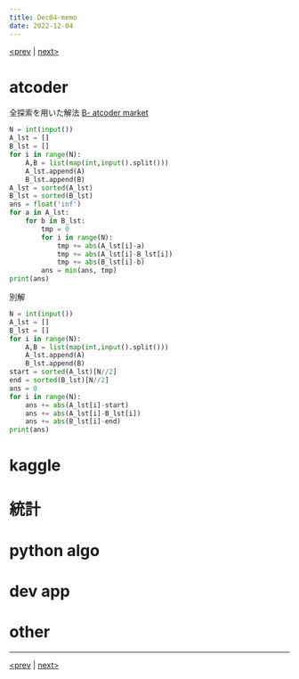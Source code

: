 ```yaml
---
title: Dec04-memo 
date: 2022-12-04 
---
```


[<prev](https://idekworks.github.io/TechnicalMemo/2022/12/03/Dec03.html) | [next>](https://idekworks.github.io/TechnicalMemo/2022/12/05/Dec05.html) 

# atcoder
全探索を用いた解法
[B- atcoder market](https://atcoder.jp/contests/s8pc-6/tasks/s8pc_6_b)
```python
N = int(input())
A_lst = []
B_lst = []
for i in range(N):
    A,B = list(map(int,input().split()))
    A_lst.append(A)
    B_lst.append(B)
A_lst = sorted(A_lst)
B_lst = sorted(B_lst)
ans = float('inf')
for a in A_lst:
    for b in B_lst:
        tmp = 0
        for i in range(N):
            tmp += abs(A_lst[i]-a)
            tmp += abs(A_lst[i]-B_lst[i])
            tmp += abs(B_lst[i]-b)
        ans = min(ans, tmp)
print(ans)

```

別解
```python
N = int(input())
A_lst = []
B_lst = []
for i in range(N):
    A,B = list(map(int,input().split()))
    A_lst.append(A)
    B_lst.append(B)
start = sorted(A_lst)[N//2]
end = sorted(B_lst)[N//2]
ans = 0
for i in range(N):
    ans += abs(A_lst[i]-start)
    ans += abs(A_lst[i]-B_lst[i])
    ans += abs(B_lst[i]-end)
print(ans)

```

# kaggle

# 統計

# python algo

# dev app

# other

***

[<prev](https://idekworks.github.io/TechnicalMemo/2022/12/03/Dec03.html) | [next>](https://idekworks.github.io/TechnicalMemo/2022/12/05/Dec05.html)

